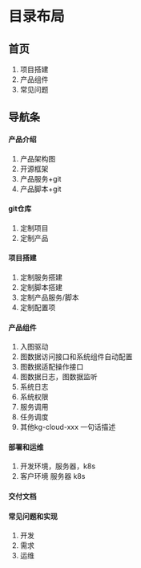 # 目录布局

## 首页
1. 项目搭建
2. 产品组件
3. 常见问题

## 导航条

#### 产品介绍
1. 产品架构图
2. 开源框架
3. 产品服务+git
4. 产品脚本+git

#### git仓库
1. 定制项目
2. 定制产品

#### 项目搭建
1. 定制服务搭建
2. 定制脚本搭建
3. 定制产品服务/脚本
4. 定制配置项

#### 产品组件
1. 入图驱动
2. 图数据访问接口和系统组件自动配置
3. 图数据适配操作接口
4. 图数据日志，图数据监听
5. 系统日志
6. 系统权限
7. 服务调用
8. 任务调度
9. 其他kg-cloud-xxx 一句话描述

#### 部署和运维
1. 开发环境，服务器，k8s
2. 客户环境 服务器 k8s

#### 交付文档

#### 常见问题和实现
1. 开发
2. 需求
3. 运维